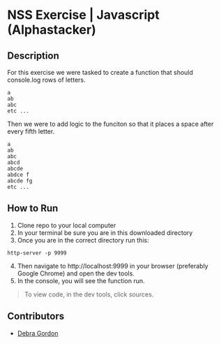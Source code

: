 # NSS Exercise | Javascript (Alphastacker)

## Description
For this exercise we were tasked to create a function that should console.log rows of letters.
  ```
  a
  ab
  abc
  etc ...
  ```
Then we were to add logic to the funciton so that it places a space after every fifth letter.
  ```
  a
  ab
  abc
  abcd
  abcde
  abdce f
  abcde fg
  etc ...
  ```

## How to Run
1. Clone repo to your local computer
2. In your terminal be sure you are in this downloaded directory
3. Once you are in the correct directory run this:

  ```
  http-server -p 9999
  ```

4. Then navigate to http://localhost:9999 in your browser (preferably Google Chrome) and open the dev tools.
5. In the console, you will see the function run.

> To view code, in the dev tools, click sources.

## Contributors
- [Debra Gordon](http://github.com/debragordon)